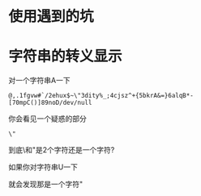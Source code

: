# 使用遇到的坑

# 字符串的转义显示

对一个字符串A一下

```
@,.1fgvw#`/2ehux$~\"3dity%_;4cjsz^+{5bkrA&=}6alqB*-[70mpC()]89noD/dev/null
```

你会看见一个疑惑的部分

```
\"
```

到底\和"是2个字符还是一个字符?

如果你对字符串U一下

就会发现那是一个字符"